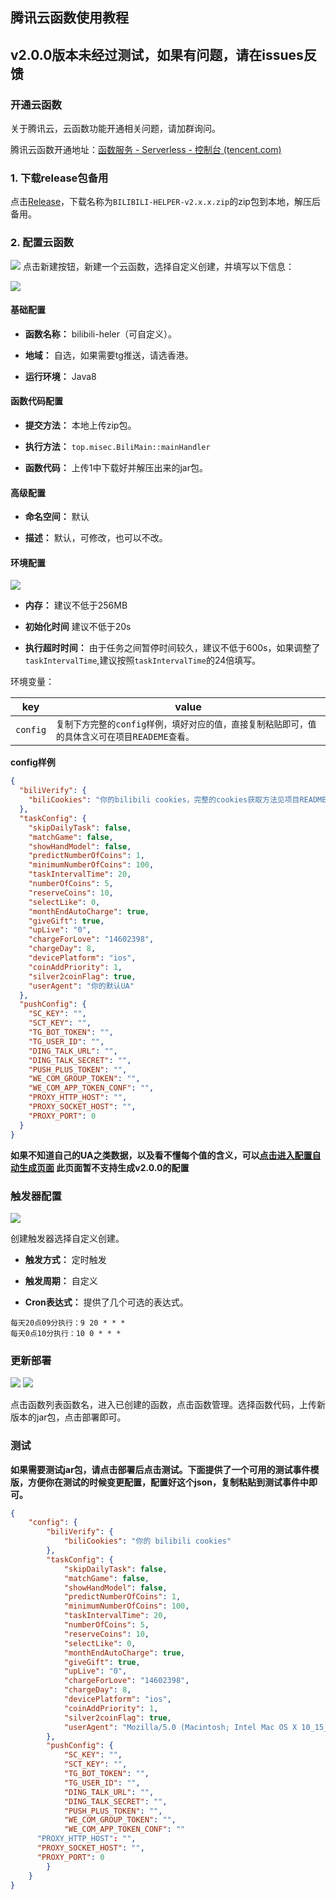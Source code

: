 ## 腾讯云函数使用教程

## v2.0.0版本未经过测试，如果有问题，请在issues反馈

### 开通云函数
关于腾讯云，云函数功能开通相关问题，请加群询问。

腾讯云函数开通地址：[函数服务 - Serverless - 控制台 (tencent.com)](https://console.cloud.tencent.com/scf/list?rid=4&ns=default)

### 1. 下载release包备用

点击[Release](https://github.com/JunzhouLiu/BILIBILI-HELPER-PRE/releases/)，下载名称为`BILIBILI-HELPER-v2.x.x.zip`的zip包到本地，解压后备用。

### 2. 配置云函数

![](IMG/scf/0.png)
点击新建按钮，新建一个云函数，选择自定义创建，并填写以下信息：


![](IMG/scf/1.png)
#### 基础配置
- **函数名称：** bilibili-heler（可自定义）。 

- **地域：** 自选，如果需要tg推送，请选香港。 
 
- **运行环境：** Java8 

#### 函数代码配置

- **提交方法：** 本地上传zip包。

- **执行方法：** `top.misec.BiliMain::mainHandler`

- **函数代码：** 上传1中下载好并解压出来的jar包。

#### 高级配置

- **命名空间：** 默认

- **描述：** 默认，可修改，也可以不改。

#### 环境配置

![](IMG/scf/2.png)

- **内存：** 建议不低于256MB

- **初始化时间** 建议不低于20s

- **执行超时时间：** 由于任务之间暂停时间较久，建议不低于600s，如果调整了`taskIntervalTime`,建议按照`taskIntervalTime`的24倍填写。

环境变量：

| key      | value                                                        |
| -------- | ------------------------------------------------------------ |
| `config` | `复制下方完整的config样例，填好对应的值，直接复制粘贴即可，值的具体含义可在项目READEME查看。` |

**config样例**

```json
{
  "biliVerify": {
    "biliCookies": "你的bilibili cookies，完整的cookies获取方法见项目README"
  },
  "taskConfig": {
    "skipDailyTask": false,
    "matchGame": false,
    "showHandModel": false,
    "predictNumberOfCoins": 1,
    "minimumNumberOfCoins": 100,
    "taskIntervalTime": 20,
    "numberOfCoins": 5,
    "reserveCoins": 10,
    "selectLike": 0,
    "monthEndAutoCharge": true,
    "giveGift": true,
    "upLive": "0",
    "chargeForLove": "14602398",
    "chargeDay": 8,
    "devicePlatform": "ios",
    "coinAddPriority": 1,
    "silver2coinFlag": true,
    "userAgent": "你的默认UA"
  },
  "pushConfig": {
    "SC_KEY": "",
    "SCT_KEY": "",
    "TG_BOT_TOKEN": "",
    "TG_USER_ID": "",
    "DING_TALK_URL": "",
    "DING_TALK_SECRET": "",
    "PUSH_PLUS_TOKEN": "",
    "WE_COM_GROUP_TOKEN": "",
    "WE_COM_APP_TOKEN_CONF": "",
    "PROXY_HTTP_HOST": "",
    "PROXY_SOCKET_HOST": "",
    "PROXY_PORT": 0
  }
}
```


**如果不知道自己的UA之类数据，以及看不懂每个值的含义，可以[点击进入配置自动生成页面](https://utils.misec.top/index)  此页面暂不支持生成v2.0.0的配置**

### 触发器配置

![](IMG/scf/3.png)

创建触发器选择自定义创建。

- **触发方式：** 定时触发

- **触发周期：** 自定义

- **Cron表达式：** 提供了几个可选的表达式。

```
每天20点09分执行：9 20 * * *  
每天0点10分执行：10 0 * * *  
```

### 更新部署

![](IMG/scf/4.png)
![](IMG/scf/5.png)

点击函数列表函数名，进入已创建的函数，点击函数管理。选择函数代码，上传新版本的jar包，点击部署即可。

### 测试

**如果需要测试jar包，请点击部署后点击测试。下面提供了一个可用的测试事件模版，方便你在测试的时候变更配置，配置好这个json，复制粘贴到测试事件中即可。**

```json
{
	"config": {
		"biliVerify": {
			"biliCookies": "你的 bilibili cookies"
		},
		"taskConfig": {
			"skipDailyTask": false,
			"matchGame": false,
			"showHandModel": false,
			"predictNumberOfCoins": 1,
			"minimumNumberOfCoins": 100,
			"taskIntervalTime": 20,
			"numberOfCoins": 5,
			"reserveCoins": 10,
			"selectLike": 0,
			"monthEndAutoCharge": true,
			"giveGift": true,
			"upLive": "0",
			"chargeForLove": "14602398",
			"chargeDay": 8,
			"devicePlatform": "ios",
			"coinAddPriority": 1,
			"silver2coinFlag": true,
			"userAgent": "Mozilla/5.0 (Macintosh; Intel Mac OS X 10_15_7) AppleWebKit/537.36 (KHTML, like Gecko) Chrome/93.0.4577.63 Safari/537.36 Edg/93.0.961.38"
		},
		"pushConfig": {
			"SC_KEY": "",
			"SCT_KEY": "",
			"TG_BOT_TOKEN": "",
			"TG_USER_ID": "",
			"DING_TALK_URL": "",
			"DING_TALK_SECRET": "",
			"PUSH_PLUS_TOKEN": "",
			"WE_COM_GROUP_TOKEN": "",
			"WE_COM_APP_TOKEN_CONF": ""
      "PROXY_HTTP_HOST": "",
      "PROXY_SOCKET_HOST": "",
      "PROXY_PORT": 0
		}
	}
}
```
